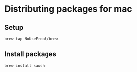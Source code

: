 # Distributing packages for mac

## Setup

```
brew tap NoUseFreak/brew
```

## Install packages

```
brew install sawsh
```

